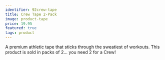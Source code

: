 ```yaml
---
identifier: 92crew-tape
title: Crew Tape 2-Pack
image: product-tape
price: 19.95
featured: true
tags: product
---
```

A premium athletic tape that sticks through the sweatiest of workouts. This product is sold in packs of 2... you need 2 for a Crew!